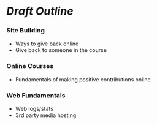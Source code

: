# *Draft Outline*

### Site Building

* Ways to give back online
* Give back to someone in the course

### Online Courses

* Fundamentals of making positive contributions online

### Web Fundamentals

* Web logs/stats
* 3rd party media hosting
